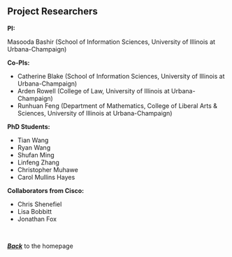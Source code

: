 ## Project Researchers

**PI:**

Masooda Bashir (School of Information Sciences, University of Illinois at Urbana-Champaign)

**Co-PIs:**

- Catherine Blake (School of Information Sciences, University of Illinois at Urbana-Champaign)
- Arden Rowell (College of Law, University of Illinois at Urbana-Champaign)
- Runhuan Feng (Department of Mathematics, College of Liberal Arts & Sciences, University of Illinois at Urbana-Champaign)

**PhD Students:**

- Tian Wang
- Ryan Wang
- Shufan Ming
- Linfeng Zhang
- Christopher Muhawe
- Carol Mullins Hayes

**Collaborators from Cisco:**

- Chris Shenefiel
- Lisa Bobbitt
- Jonathan Fox

<br/>

***[Back](https://tianwang0712.github.io/The-C2P2-Framework/)*** to the homepage

